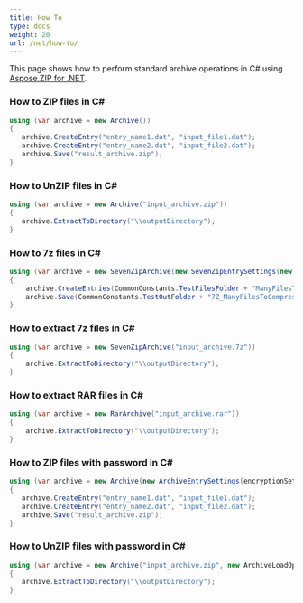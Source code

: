 ```yaml
---
title: How To
type: docs
weight: 20
url: /net/how-to/
---
```


This page shows how to perform standard archive operations in C# using [Aspose.ZIP for .NET](https://www.nuget.org/packages/Aspose.Zip/).
### **How to ZIP files in C#**
```csharp
using (var archive = new Archive())
{
   archive.CreateEntry("entry_name1.dat", "input_file1.dat");
   archive.CreateEntry("entry_name2.dat", "input_file2.dat");
   archive.Save("result_archive.zip");
}
```
### **How to UnZIP files in C#**
```csharp
using (var archive = new Archive("input_archive.zip"))
{
   archive.ExtractToDirectory("\\outputDirectory");
}
```
### **How to 7z files in C#**
```csharp
using (var archive = new SevenZipArchive(new SevenZipEntrySettings(new SevenZipLZMACompressionSettings())))
{
	archive.CreateEntries(CommonConstants.TestFilesFolder + "ManyFilesToCompress");
	archive.Save(CommonConstants.TestOutFolder + "7Z_ManyFilesToCompress.7z");
}
```
### **How to extract 7z files in C#**
```csharp
using (var archive = new SevenZipArchive("input_archive.7z"))
{
	archive.ExtractToDirectory("\\outputDirectory");
}
```
### **How to extract RAR files in C#**
```csharp
using (var archive = new RarArchive("input_archive.rar"))
{
	archive.ExtractToDirectory("\\outputDirectory");
}
```
### **How to ZIP files with password in C#**
```csharp
using (var archive = new Archive(new ArchiveEntrySettings(encryptionSettings: new TraditionalEncryptionSettings("pass"))))
{
   archive.CreateEntry("entry_name1.dat", "input_file1.dat");
   archive.CreateEntry("entry_name2.dat", "input_file2.dat");
   archive.Save("result_archive.zip");
}
```
### **How to UnZIP files with password in C#**
```csharp
using (var archive = new Archive("input_archive.zip", new ArchiveLoadOptions{DecryptionPassword = "pass"}))
{
   archive.ExtractToDirectory("\\outputDirectory");
}
```